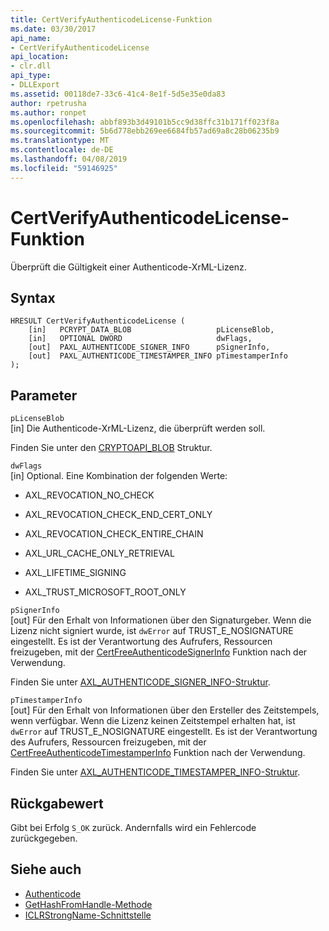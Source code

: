 ```yaml
---
title: CertVerifyAuthenticodeLicense-Funktion
ms.date: 03/30/2017
api_name:
- CertVerifyAuthenticodeLicense
api_location:
- clr.dll
api_type:
- DLLExport
ms.assetid: 00118de7-33c6-41c4-8e1f-5d5e35e0da83
author: rpetrusha
ms.author: ronpet
ms.openlocfilehash: abbf893b3d49101b5cc9d38ffc31b171ff023f8a
ms.sourcegitcommit: 5b6d778ebb269ee6684fb57ad69a8c28b06235b9
ms.translationtype: MT
ms.contentlocale: de-DE
ms.lasthandoff: 04/08/2019
ms.locfileid: "59146925"
---
```

# <a name="certverifyauthenticodelicense-function"></a>CertVerifyAuthenticodeLicense-Funktion
Überprüft die Gültigkeit einer Authenticode-XrML-Lizenz.  
  
## <a name="syntax"></a>Syntax  
  
```  
HRESULT CertVerifyAuthenticodeLicense (  
    [in]   PCRYPT_DATA_BLOB                   pLicenseBlob,  
    [in]   OPTIONAL DWORD                     dwFlags,  
    [out]  PAXL_AUTHENTICODE_SIGNER_INFO      pSignerInfo,  
    [out]  PAXL_AUTHENTICODE_TIMESTAMPER_INFO pTimestamperInfo  
);  
```  
  
## <a name="parameters"></a>Parameter  
 `pLicenseBlob`  
 [in] Die Authenticode-XrML-Lizenz, die überprüft werden soll.  
  
 Finden Sie unter den [CRYPTOAPI_BLOB](/windows/desktop/api/dpapi/ns-dpapi-_cryptoapi_blob) Struktur.  
  
 `dwFlags`  
 [in] Optional. Eine Kombination der folgenden Werte:  
  
-   AXL_REVOCATION_NO_CHECK  
  
-   AXL_REVOCATION_CHECK_END_CERT_ONLY  
  
-   AXL_REVOCATION_CHECK_ENTIRE_CHAIN  
  
-   AXL_URL_CACHE_ONLY_RETRIEVAL  
  
-   AXL_LIFETIME_SIGNING  
  
-   AXL_TRUST_MICROSOFT_ROOT_ONLY  
  
 `pSignerInfo`  
 [out] Für den Erhalt von Informationen über den Signaturgeber. Wenn die Lizenz nicht signiert wurde, ist `dwError` auf TRUST_E_NOSIGNATURE eingestellt. Es ist der Verantwortung des Aufrufers, Ressourcen freizugeben, mit der [CertFreeAuthenticodeSignerInfo](../../../../docs/framework/unmanaged-api/authenticode/certfreeauthenticodesignerinfo-function.md) Funktion nach der Verwendung.  
  
 Finden Sie unter [AXL_AUTHENTICODE_SIGNER_INFO-Struktur](../../../../docs/framework/unmanaged-api/authenticode/axl-authenticode-signer-info-structure.md).  
  
 `pTimestamperInfo`  
 [out] Für den Erhalt von Informationen über den Ersteller des Zeitstempels, wenn verfügbar. Wenn die Lizenz keinen Zeitstempel erhalten hat, ist `dwError` auf TRUST_E_NOSIGNATURE eingestellt. Es ist der Verantwortung des Aufrufers, Ressourcen freizugeben, mit der [CertFreeAuthenticodeTimestamperInfo](../../../../docs/framework/unmanaged-api/authenticode/certfreeauthenticodetimestamperinfo-function.md) Funktion nach der Verwendung.  
  
 Finden Sie unter [AXL_AUTHENTICODE_TIMESTAMPER_INFO-Struktur](../../../../docs/framework/unmanaged-api/authenticode/axl-authenticode-timestamper-info-structure.md).  
  
## <a name="return-value"></a>Rückgabewert  
 Gibt bei Erfolg `S_OK` zurück. Andernfalls wird ein Fehlercode zurückgegeben.  
  
## <a name="see-also"></a>Siehe auch

- [Authenticode](../../../../docs/framework/unmanaged-api/authenticode/index.md)
- [GetHashFromHandle-Methode](../../../../docs/framework/unmanaged-api/hosting/iclrstrongname-gethashfromhandle-method.md)
- [ICLRStrongName-Schnittstelle](../../../../docs/framework/unmanaged-api/hosting/iclrstrongname-interface.md)
